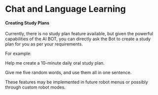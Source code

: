 # Chat and Language Learning

#### Creating Study Plans

Currently, there is no study plan feature available, but given the powerful capabilities of the AI BOT, you can directly ask the Bot to create a study plan for you as per your requirements.

For example:

Help me create a 10-minute daily oral study plan.

Give me five random words, and use them all in one sentence.

These features may be implemented in future robot menus or possibly through custom robot modes.